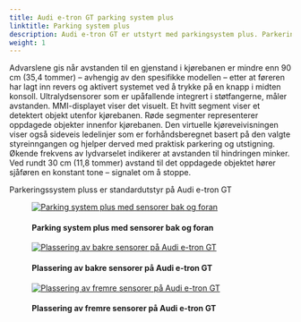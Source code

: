 ```yaml
---
title: Audi e-tron GT parking system plus
linktitle: Parking system plus
description: Audi e-tron GT er utstyrt med parkingsystem plus. Parkeringssystem plus informerer sjåføren, visuelt og hørbart, om hindringer foran og bak kjøretøyet.
weight: 1
---
```

<!-- markdownlint-disable MD033 -->

Advarslene gis når avstanden til en gjenstand i kjørebanen er mindre enn 90 cm (35,4 tommer) – avhengig av den spesifikke modellen – etter at føreren har lagt inn revers og aktivert systemet ved å trykke på en knapp i midten konsoll. Ultralydsensorer som er upåfallende integrert i støtfangerne, måler avstanden. MMI-displayet viser det visuelt. Et hvitt segment viser et detektert objekt utenfor kjørebanen. Røde segmenter representerer oppdagede objekter innenfor kjørebanen. Den virtuelle kjøreveivisningen viser også sideveis ledelinjer som er forhåndsberegnet basert på den valgte styreinngangen og hjelper derved med praktisk parkering og utstigning. Økende frekvens av lydvarselet indikerer at avstanden til hindringen minker. Ved rundt 30 cm (11,8 tommer) avstand til det oppdagede objektet hører sjåføren en konstant tone – signalet om å stoppe.

 Parkeringssystem pluss er standardutstyr på Audi e-tron GT

<figure>
    <a href="https://media.electrichasgoneaudi.net/multimedia/models/e-tron-gt/technology/drivingassistance/parkingsystemplus/parkingsystemplus.jpg">
        <img src="https://media.electrichasgoneaudi.net/multimedia/models/e-tron-gt/technology/drivingassistance/parkingsystemplus/parkingsystempluss.jpg"
        class="img-fluid" alt="Parking system plus med sensorer bak og foran" title="Parking system plus med sensorer bak og foran">
    </a>
    <figcaption><h4>Parking system plus med sensorer bak og foran</h4></figcaption>
</figure>

<figure>
    <a href="https://media.electrichasgoneaudi.net/multimedia/models/e-tron-gt/technology/drivingassistance/parkingsystemplus/rearsensor.jpg">
        <img src="https://media.electrichasgoneaudi.net/multimedia/models/e-tron-gt/technology/drivingassistance/parkingsystemplus/rearsensor.jpg"
        class="img-fluid" alt="Plassering av bakre sensorer på Audi e-tron GT" title="Plassering av bakre sensorer på Audi e-tron GT">
    </a>
    <figcaption><h4>Plassering av bakre sensorer på Audi e-tron GT</h4></figcaption>
</figure>

<figure>
    <a href="https://media.electrichasgoneaudi.net/multimedia/models/e-tron-gt/technology/drivingassistance/parkingsystemplus/frontsensors.jpg">
        <img src="https://media.electrichasgoneaudi.net/multimedia/models/e-tron-gt/technology/drivingassistance/parkingsystemplus/frontsensorss.jpg"
        class="img-fluid" alt="Plassering av fremre sensorer på Audi e-tron GT" title="Plassering av fremre sensorer på Audi e-tron GT">
    </a>
    <figcaption><h4>Plassering av fremre sensorer på Audi e-tron GT</h4></figcaption>
</figure>
